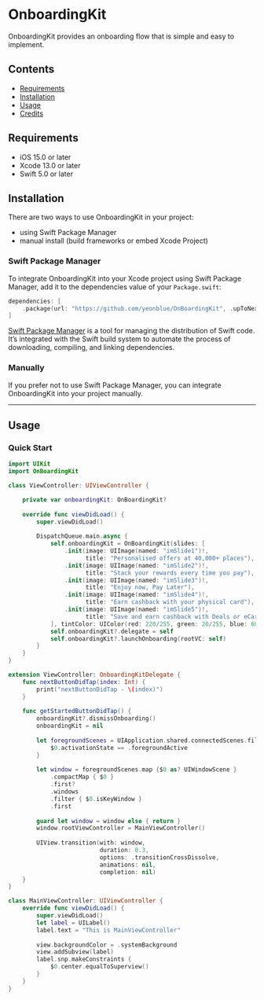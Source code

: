 # OnboardingKit

OnboardingKit provides an onboarding flow that is simple and easy to implement.

## Contents

- [Requirements](#requirements)
- [Installation](#installation)
- [Usage](#usage)
- [Credits](#credits)

## Requirements

- iOS 15.0 or later
- Xcode 13.0 or later
- Swift 5.0 or later


## Installation
There are two ways to use OnboardingKit in your project:
- using Swift Package Manager
- manual install (build frameworks or embed Xcode Project)

### Swift Package Manager

To integrate OnboardingKit into your Xcode project using Swift Package Manager, add it to the dependencies value of your `Package.swift`:

```swift
dependencies: [
    .package(url: "https://github.com/yeonblue/OnBoardingKit", .upToNextMajor(from: "1.0.0"))
]
```

[Swift Package Manager](https://swift.org/package-manager/) is a tool for managing the distribution of Swift code. It’s integrated with the Swift build system to automate the process of downloading, compiling, and linking dependencies.

### Manually

If you prefer not to use Swift Package Manager, you can integrate OnboardingKit into your project manually.

---

## Usage

### Quick Start

```swift
import UIKit
import OnBoardingKit

class ViewController: UIViewController {

    private var onboardingKit: OnBoardingKit?
    
    override func viewDidLoad() {
        super.viewDidLoad()
        
        DispatchQueue.main.async {
            self.onboardingKit = OnBoardingKit(slides: [
                .init(image: UIImage(named: "imSlide1")!,
                      title: "Personalised offers at 40,000+ places"),
                .init(image: UIImage(named: "imSlide2")!,
                      title: "Stack your rewards every time you pay"),
                .init(image: UIImage(named: "imSlide3")!,
                      title: "Enjoy now, Pay Later"),
                .init(image: UIImage(named: "imSlide4")!,
                      title: "Earn cashback with your physical card"),
                .init(image: UIImage(named: "imSlide5")!,
                      title: "Save and earn cashback with Deals or eCards")
            ], tintColor: UIColor(red: 220/255, green: 20/255, blue: 60/255, alpha: 1.0))
            self.onboardingKit?.delegate = self
            self.onboardingKit?.launchOnboarding(rootVC: self)
        }
    }
}

extension ViewController: OnboardingKitDelegate {
    func nextButtonDidTap(index: Int) {
        print("nextButtonDidTap - \(index)")
    }
    
    func getStartedButtonDidTap() {
        onboardingKit?.dismissOnboarding()
        onboardingKit = nil
        
        let foregroundScenes = UIApplication.shared.connectedScenes.filter {
            $0.activationState == .foregroundActive
        }
        
        let window = foregroundScenes.map {$0 as? UIWindowScene }
            .compactMap { $0 }
            .first?
            .windows
            .filter { $0.isKeyWindow }
            .first
        
        guard let window = window else { return }
        window.rootViewController = MainViewController()
        
        UIView.transition(with: window,
                          duration: 0.3,
                          options: .transitionCrossDissolve,
                          animations: nil,
                          completion: nil)
    }
}

class MainViewController: UIViewController {
    override func viewDidLoad() {
        super.viewDidLoad()
        let label = UILabel()
        label.text = "This is MainViewController"
        
        view.backgroundColor = .systemBackground
        view.addSubview(label)
        label.snp.makeConstraints {
            $0.center.equalToSuperview()
        }
    }
}

```
